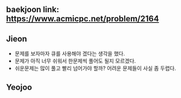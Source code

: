 baekjoon link: https://www.acmicpc.net/problem/2164
---  

## Jieon
- 문제를 보자마자 큐를 사용해야 겠다는 생각을 했다.
- 문제가 아직 너무 쉬워서 한문제씩 풀어도 될지 모르겠다.
- 쉬운문제는 많이 풀고 빨리 넘어가야 할까? 어려운 문제들이 사실 좀 두렵다.
 
## Yeojoo